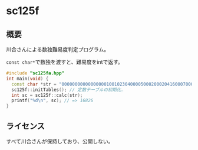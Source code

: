 # sc125f

## 概要

川合さんによる数独難易度判定プログラム。

`const char*`で数独を渡すと、難易度をintで返す。

```cpp
#include "sc125fa.hpp"
int main(void) {
  const char *str = "000000000000000001001023040000500020002041600070000000004036702060050030800900060";
  sc125f::initTables(); // 定数テーブルの初期化.
  int sc = sc125f::calc(str);
  printf("%d\n", sc); // => 16826
}
```

## ライセンス

すべて川合さんが保持しており、公開しない。